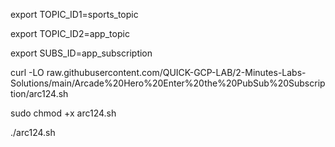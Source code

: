 export TOPIC_ID1=sports_topic

export TOPIC_ID2=app_topic

export SUBS_ID=app_subscription

curl -LO raw.githubusercontent.com/QUICK-GCP-LAB/2-Minutes-Labs-Solutions/main/Arcade%20Hero%20Enter%20the%20PubSub%20Subscription/arc124.sh

sudo chmod +x arc124.sh

./arc124.sh
